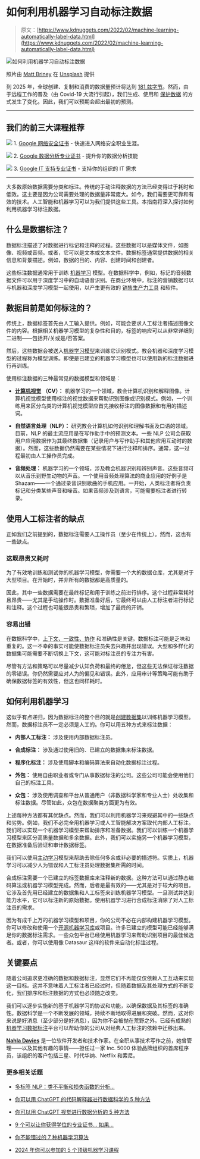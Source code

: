 # 如何利用机器学习自动标注数据

> 原文：[https://www.kdnuggets.com/2022/02/machine-learning-automatically-label-data.html](https://www.kdnuggets.com/2022/02/machine-learning-automatically-label-data.html)

![如何利用机器学习自动标注数据](../Images/808a6bf6be8b5e11ad86c10e30f388a4.png)

照片由 [Matt Briney](https://unsplash.com/@mbriney?utm_source=unsplash&utm_medium=referral&utm_content=creditCopyText) 在 [Unsplash](https://unsplash.com/?utm_source=unsplash&utm_medium=referral&utm_content=creditCopyText) 提供

到 2025 年，全球创建、复制和消费的数据量预计将达到 [181 兹字节](https://www.statista.com/statistics/871513/worldwide-data-created/)。然而，由于远程工作的普及（由 Covid-19 大流行引起），我们生成、使用和 [保护数据](/2020/10/data-protection-techniques-guarantee-privacy.html) 的方式发生了变化。因此，我们可以预期会超出最初的预测。

* * *

## 我们的前三大课程推荐

![](../Images/0244c01ba9267c002ef39d4907e0b8fb.png) 1\. [Google 网络安全证书](https://www.kdnuggets.com/google-cybersecurity) - 快速进入网络安全职业生涯。

![](../Images/e225c49c3c91745821c8c0368bf04711.png) 2\. [Google 数据分析专业证书](https://www.kdnuggets.com/google-data-analytics) - 提升你的数据分析技能

![](../Images/0244c01ba9267c002ef39d4907e0b8fb.png) 3\. [Google IT 支持专业证书](https://www.kdnuggets.com/google-itsupport) - 支持你的组织的 IT 需求

* * *

大多数原始数据需要分类和标注。传统的手动注释数据的方法已经变得过于耗时和低效。这主要是因为公司需要处理的数据量非常庞大。如今，我们需要更可靠和有效的技术。人工智能和机器学习可以为我们提供这些工具。本指南将深入探讨如何利用机器学习标注数据。

## 什么是数据标注？

数据标注描述了对数据进行标记和注释的过程。这些数据可以是媒体文件，如图像、视频或音频。或者，它可以是文本或文本文件。数据标签通常提供数据的相关信息和背景描述。例如，数据的目的、内容、创建时间和创建者。

这些标注数据通常用于训练 [机器学习](https://dataconomy.com/2021/05/machine-learning-vs-artificial-intelligence-future-data-science/) 模型。在数据科学中，例如，标记的音频数据文件可以用于深度学习中的自动语音识别。在商业环境中，标注的营销数据可以与机器和深度学习模型一起使用，以产生更有效的 [销售生产力工具](https://www.dooly.ai/blog/sales-productivity-tools/) 和软件。

## 数据目前是如何标注的？

传统上，数据标签首先由人工输入提供。例如，可能会要求人工标注者描述图像文件的内容。根据相关机器学习模型的复杂性和目的，标签的响应可以从非常详细到二进制——包括开/关或是/否答案。

然后，这些数据会被送入[机器学习模型](/2021/10/machine-learning-model-development-operations-principles-practice.html)来训练它识别模式。教会机器和深度学习模型的过程称为模型训练。即使是已建立的机器学习模型也可以使用新的标注数据进行再训练。

使用标注数据的三种最常见的数据模型和领域是：

+   [**计算机视觉**](/2021/01/top-10-computer-vision-papers-2020.html) **（CV）：** 机器学习的一个领域，教会计算机识别和解释图像。计算机视觉模型使用标注的视觉数据来帮助识别图像或识别模式。例如，一个训练用来区分鸟类的计算机视觉模型应首先接收标注的图像数据和有用的描述词。

+   **自然语言处理（NLP）：** 研究教会计算机如何识别和理解书面及口语的领域。目前，NLP 的最主流应用是在写作助手中的预测文本。一些 NLP 公司会获取用户应用数据作为其最终数据集（记录用户与写作助手和其他应用互动时的数据）。然而，这些数据仍然需要在某些情况下进行注释和排序。通常，这一过程最初由人工操作员完成。

+   **音频处理：** 机器学习的一个领域，涉及教会机器识别和辨别声音。这些音频可以从音乐到野生动物的声音。一个使用音频处理算法的商业应用的好例子是 Shazam——一个通过录音识别歌曲的手机应用。一开始，人类标注者将负责标记和分类某些声音和噪音。如果音频涉及到语言，可能需要标注者进行转录。

## 使用人工标注者的缺点

正如我们之前提到的，数据标注需要人工操作员（至少在传统上）。然而，这也有一些缺点。

### 这既昂贵又耗时

为了有效地训练和测试你的机器学习模型，你需要一个大的数据仓库，尤其是对于大型项目。在开始时，并非所有的数据都是高质量的。

因此，其中一些数据需要在最终标记和用于训练之前进行排序。这个过程非常耗时且昂贵——尤其是手动操作时。数据准备好后，它最终可以由人工标注者进行标记和注释。这个过程也可能很昂贵和繁琐，增加了最终的开销。

### 容易出错

在数据科学中，[上下文、一致性、协作](https://tdwi.org/articles/2021/11/19/adv-all-context-consistency-collaboration-key-to-data-science-success.aspx) 和准确性是关键。数据标注可能是乏味和重复的。这一不幸的事实可能使数据标注员失去兴趣并出现错误。大型和多样化的数据集可能需要不断切换上下文，这可能对标注员的专注力有害。

尽管有方法和策略可以尽量减少认知负荷和最终的倦怠，但这些无法保证标注数据的零错误。你仍然需要应对人为的偏见和错误。此外，应用审计等策略可能有助于确保数据标签的有效性，但这也同样耗时。

## 如何利用机器学习

这似乎有点递归，因为数据标注的整个目的就是[创建数据集](https://www.v7labs.com/blog/data-labeling-guide)以训练机器学习模型。然而，数据标注员不一定必须是人工的。你可以用五种方式来标注数据：

+   **内部人工标注：** 涉及使用内部数据标注员。

+   **合成标注：** 涉及通过使用旧的、已建立的数据集来标注数据。

+   **程序化标注：** 涉及使用脚本和编码算法来自动化数据标注过程。

+   **外包：** 使用自由职业者或专门从事数据标注的公司。这些公司可能会使用他们自己的标注工具。

+   **众包：** 涉及使用调查和平台从普通用户（非数据科学家和专业人士）处收集和标注数据。尽管如此，众包在数据聚类方面更为有效。

上述每种方法都有其优缺点。然而，我们可以利用机器学习来规避其中的一些缺点和劣势。例如，我们不必完全用机器学习或人工智能解决方案取代内部人工标注。我们可以实现一个机器学习模型来帮助排序和准备数据。我们可以训练一个机器学习模型来区分高质量数据和多余数据。此外，我们可以实施另一个机器学习模型，在数据准备后验证和审计数据标签。

我们可以使用[主动学习](/2020/10/introduction-ai-updated.html)模型来帮助去除任何多余或非必要的描述符。实质上，机器学习可以减少人为错误和人工标注员处理数据集所需的时间。

合成标注需要一个已建立的标签数据库来注释新的数据。这种方法可以通过静态编码算法或机器学习模型完成。然而，后者是最有效的——尤其是对于较大的项目。它涉及首先用已经建立的数据集和人工标签来训练机器学习模型。一旦测试并达到能力水平，它可以标注新的原始数据。使用机器学习进行合成标注消除了对人工标注员的需求。

因为有成千上万的机器学习模型和项目，你的公司不必在内部构建机器学习模型。你可以修改和使用一个[开源机器学习库](https://www.upgrad.com/blog/top-open-source-machine-learning-libraries/)或项目。许多已建立的模型可能已经能够满足你的数据标注需求。一些众包平台已经使用机器学习来帮助识别项目的最佳候选者。或者，你可以使用像 Datasaur 这样的软件来自动化标注过程。

## 关键要点

随着公司追求更准确的数据和数据标注，显然它们不再能仅仅依赖人工互动来实现这一目标。这并不意味着人工标注者已经过时，但随着数据及其处理方式的不断变化，我们排序和标注数据的方式也必须随之改变。

我们可以逐步实施新的基于机器学习的协议和功能，以确保数据及其标签的准确性。数据科学是一个不断发展的领域，持续不断地取得进展和突破。然而，这对你来说是好消息（至少部分是好消息），因为你不会被抛在荒野之外。已经有成熟的[机器学习数据标注](/2021/12/data-labeling-ml-overview-and-tools.html)平台可以帮助你的公司从对经典人工标注的依赖中迁移出来。

**[Nahla Davies](http://nahlawrites.com/)** 是一位软件开发者和技术作家。在全职从事技术写作之前，她曾管理——以及其他有趣的事情——担任过一家 Inc. 5000 体验品牌组织的首席程序员，该组织的客户包括三星、时代华纳、Netflix 和索尼。

### 更多相关话题

+   [多标签 NLP：类不平衡和损失函数的分析…](https://www.kdnuggets.com/2023/03/multilabel-nlp-analysis-class-imbalance-loss-function-approaches.html)

+   [你可以用 ChatGPT 的代码解释器进行数据科学的 5 种方法](https://www.kdnuggets.com/2023/08/5-ways-chatgpt-code-interpreter-data-science.html)

+   [你可以用 ChatGPT 视觉进行数据分析的 5 种方法](https://www.kdnuggets.com/5-ways-you-can-use-chatgpt-vision-for-data-analysis)

+   [9 个可以让你获得学位的专业证书… 如果…](https://www.kdnuggets.com/9-professional-certificates-that-can-take-you-onto-a-degree-if-you-really-want-to)

+   [你不能错过的 7 种机器学习算法](https://www.kdnuggets.com/7-machine-learning-algorithms-you-cant-miss)

+   [2024 年你可以参加的 5 个顶级机器学习课程](https://www.kdnuggets.com/5-top-machine-learning-courses-you-can-take-in-2024)
